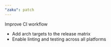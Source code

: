 ```yaml
---
"zaku": patch
---
```


Improve CI workflow

- Add arch targets to the release matrix
- Enable linting and testing across all platforms
